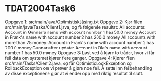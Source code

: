 # TDAT2004Task6
Oppgave 1: src/main/java/OptimistiskLåsing.txt
Oppgave 2: Kjør filen src/main/java/Tasks/Client1.java, og få følgende resultat:
    All accounts: 
    Account in Gunnar's name with account number 1 has 50.0 money
    Account in Frank's name with account number 2 has 200.0 money
    All accounts with more than 75 money: 
    Account in Frank's name with account number 2 has 200.0 money
    Gunnar after update: 
    Account in Ole's name with account number 1 has 50.0 money
Oppgave 3: Løst ved å kjøre to tråder, hvor vi får feil data om systemet kjører flere ganger.
Oppgave 4: Kjører filen src/main/Tasks/Client2.java, og får OptimisticLockException og RollbackException om vi prøver å gjøre noe feil.
  Å sette inn feilbehandling av disse exceptionene gjør at vi ender opp med riktig resultat til slutt.
